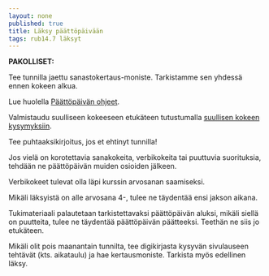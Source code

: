 ```yaml
---
layout: none
published: true
title: Läksy päättöpäivään
tags: rub14.7 läksyt
---
```

**PAKOLLISET:**

Tee tunnilla jaettu sanastokertaus-moniste. Tarkistamme sen yhdessä ennen kokeen alkua.

Lue huolella [Päättöpäivän ohjeet](https://riikka.koskenranta.fi/media/rub4/Koeohjeet_suullinenkoe.pdf).

Valmistaudu suulliseen kokeeseen etukäteen tutustumalla [suullisen kokeen kysymyksiin](https://riikka.koskenranta.fi/media/rub4/Suullinenkoe_kysymykset.pdf).

Tee puhtaaksikirjoitus, jos et ehtinyt tunnilla!

Jos vielä on korotettavia sanakokeita, verbikokeita tai puuttuvia suorituksia, tehdään ne päättöpäivän muiden osioiden jälkeen.

Verbikokeet tulevat olla läpi kurssin arvosanan saamiseksi.

Mikäli läksyistä on alle arvosana 4-, tulee ne täydentää ensi jakson aikana. 

Tukimateriaali palautetaan tarkistettavaksi päättöpäivän aluksi, mikäli siellä on puutteita, tulee ne täydentää päättöpäivän päätteeksi. Teethän ne siis jo etukäteen.

Mikäli olit pois maanantain tunnilta, tee digikirjasta kysyvän sivulauseen tehtävät (kts. aikataulu) ja hae kertausmoniste. Tarkista myös edellinen läksy.
